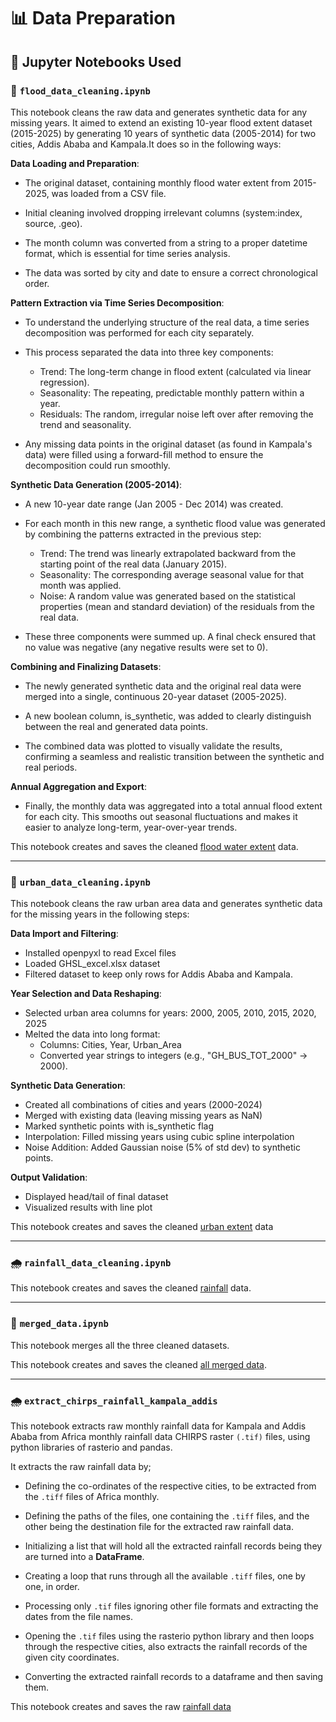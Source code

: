 # 📊 Data Preparation

## 📓 Jupyter Notebooks Used

### 🌊 `flood_data_cleaning.ipynb`

This notebook cleans the raw data and generates synthetic data for any missing
 years. It aimed to extend an existing 10-year flood extent dataset (2015-2025)
  by generating 10 years of synthetic data (2005-2014) for two cities,
   Addis Ababa and Kampala.It does so in the following ways:

**Data Loading and Preparation**:  

- The original dataset, containing monthly flood water extent from 2015-2025, was
 loaded from a CSV file.

- Initial cleaning involved dropping irrelevant columns (system:index, source, .geo).

- The month column was converted from a string to a proper datetime format, which
 is essential for time series analysis.

- The data was sorted by city and date to ensure a correct chronological order.

**Pattern Extraction via Time Series Decomposition**:  

- To understand the underlying structure of the real data, a time series
 decomposition was performed for each city separately.

- This process separated the data into three key components:

  - Trend: The long-term change in flood extent (calculated via linear regression).
  - Seasonality: The repeating, predictable monthly pattern within a year.
  - Residuals: The random, irregular noise left over after removing the trend
   and seasonality.

- Any missing data points in the original dataset (as found in Kampala's data)
 were filled using a forward-fill method to ensure the decomposition could run smoothly.

**Synthetic Data Generation (2005-2014)**:  

- A new 10-year date range (Jan 2005 - Dec 2014) was created.

- For each month in this new range, a synthetic flood value was generated by
 combining the patterns extracted in the previous step:
  - Trend: The trend was linearly extrapolated backward from the starting point of
 the real data (January 2015).
  - Seasonality: The corresponding average seasonal value for that month was applied.
  - Noise: A random value was generated based on the statistical properties (mean
 and standard deviation) of the residuals from the real data.

- These three components were summed up. A final check ensured that no value was
 negative (any negative results were set to 0).

**Combining and Finalizing Datasets**:  

- The newly generated synthetic data and the original real data were merged into
 a single, continuous 20-year dataset (2005-2025).

- A new boolean column, is_synthetic, was added to clearly distinguish between
 the real and generated data points.

- The combined data was plotted to visually validate the results,
 confirming a seamless and realistic transition between the synthetic and real periods.

**Annual Aggregation and Export**:  

- Finally, the monthly data was aggregated into a total annual flood extent for
 each city. This smooths out seasonal fluctuations and makes it easier to
  analyze long-term, year-over-year trends.

This notebook creates and saves the cleaned
 [flood water extent](https://github.com/MIT-Emerging-Talent/ET6-CDSP-group-01-repo/blob/main/1_datasets/clean_data/flood_synthetic_data.csv)
  data.

---

### 🌆 `urban_data_cleaning.ipynb`

This notebook cleans the raw urban area data and generates synthetic data for
 the missing years in the following steps:

**Data Import and Filtering**:  

- Installed openpyxl to read Excel files
- Loaded GHSL_excel.xlsx dataset
- Filtered dataset to keep only rows for Addis Ababa and Kampala.

**Year Selection and Data Reshaping**:  

- Selected urban area columns for years: 2000, 2005, 2010, 2015, 2020, 2025
- Melted the data into long format:  
  - Columns: Cities, Year, Urban_Area
  - Converted year strings to integers (e.g., "GH_BUS_TOT_2000" → 2000).

**Synthetic Data Generation**:  

- Created all combinations of cities and years (2000-2024)
- Merged with existing data (leaving missing years as NaN)
- Marked synthetic points with is_synthetic flag
- Interpolation: Filled missing years using cubic spline interpolation
- Noise Addition: Added Gaussian noise (5% of std dev) to synthetic points.

**Output Validation**:  

- Displayed head/tail of final dataset
- Visualized results with line plot

This notebook creates and saves the cleaned
 [urban extent](https://github.com/MIT-Emerging-Talent/ET6-CDSP-group-01-repo/blob/main/1_datasets/clean_data/Urban_synthetic_data.csv)
  data

---

### 🌧️ `rainfall_data_cleaning.ipynb`

This notebook creates and saves the cleaned
 [rainfall](https://github.com/MIT-Emerging-Talent/ET6-CDSP-group-01-repo/blob/main/1_datasets/clean_data/yearly_rainfall.csv)
  data.

---

### 🔗 `merged_data.ipynb`

This notebook merges all the three cleaned datasets.

This notebook creates and saves the cleaned [all merged data](https://github.com/MIT-Emerging-Talent/ET6-CDSP-group-01-repo/blob/main/1_datasets/clean_data/merged_data_new2.csv).

---

### 🌧️ `extract_chirps_rainfall_kampala_addis`

This notebook extracts raw monthly rainfall data for Kampala and Addis Ababa from
 Africa monthly rainfall data CHIRPS raster `(.tif)` files, using python
  libraries of rasterio and pandas.

It extracts the raw rainfall data by;

- Defining the co-ordinates of the respective cities, to be extracted from the
 `.tiff` files of Africa monthly.

- Defining the paths of the files, one containing the `.tiff` files, and the
 other being the destination file for the extracted raw rainfall data.

- Initializing a list that will hold all the extracted rainfall records being
 they are turned into a **DataFrame**.

- Creating a loop that runs through all the available `.tiff` files, one by
 one, in order.

- Processing only `.tif` files ignoring other file formats and extracting the
 dates from the file names.

- Opening the `.tif` files using the rasterio python library and then loops
 through the respective cities, also extracts the rainfall records of the given
  city coordinates.

- Converting the extracted rainfall records to a dataframe and then saving them.

This notebook creates and saves the raw [rainfall data](https://github.com/MIT-Emerging-Talent/ET6-CDSP-group-01-repo/blob/main/1_datasets/raw_data/Rainfall_Data.csv)
